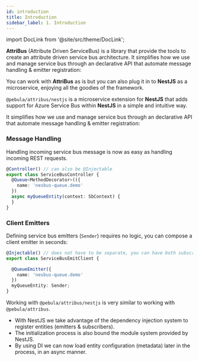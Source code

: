 ```yaml
---
id: introduction
title: Introduction
sidebar_label: 1. Introduction
---
```

import DocLink from '@site/src/theme/DocLink';

**AttriBus** (Attribute Driven ServiceBus) is a library that provide the tools to create an attribute driven service bus architecture.
It simplifies how we use and manage service bus through an declarative API that automate message handling & emitter registration:

You can work with **AttriBus** as is but you can also plug it in to **NestJS** as a microservice, enjoying all the goodies of the framework.

`@pebula/attribus/nestjs` is a microservice extension for **NestJS** that adds support for Azure Service Bus within **NestJS** in a
simple and intuitive way.

It simplifies how we use and manage service bus through an declarative API that automate message handling & emitter registration:

### Message Handling

Handling incoming service bus message is now as easy as handling incoming REST requests.

```typescript
@Controller() // can also be @Injectable
export class ServiceBusController {
  @Queue<MethodDecorator>(({
    name: 'nesbus-queue.demo'
  })
  async myQueueEntity(context: SbContext) {
  }
}
```

### Client Emitters

Defining service bus emitters (`Sender`) requires no logic, you can compose a client emitter in seconds:

```typescript
@Injectable() // does not have to be separate, you can have both subscriber and emitter in the same container.
export class ServiceBusEmitClient {

  @QueueEmitter({
    name: 'nesbus-queue.demo'
  })
  myQueueEntity: Sender;
}
```

Working with `@pebula/attribus/nestjs` is very similar to working with `@pebula/attribus`.

- With NestJS we take advantage of the dependency injection system to register entities (emitters & subscribers).
- The initialization process is also bound the module system provided by NestJS.
- By using DI we can now load entity configuration (metadata) later in the process, in an async manner.
